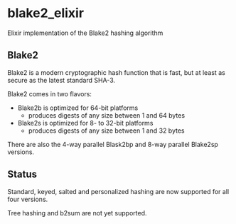 # blake2_elixir

Elixir implementation of the Blake2 hashing algorithm

## Blake2

Blake2 is a modern cryptographic hash function that is fast, but at least
as secure as the latest standard SHA-3.

Blake2 comes in two flavors:

* Blake2b is optimized for 64-bit platforms
  * produces digests of any size between 1 and 64 bytes
* Blake2s is optimized for 8- to 32-bit platforms
  * produces digests of any size between 1 and 32 bytes

There are also the 4-way parallel Blask2bp and 8-way parallel Blake2sp
versions.

## Status

Standard, keyed, salted and personalized hashing are now supported
for all four versions.

Tree hashing and b2sum are not yet supported.
